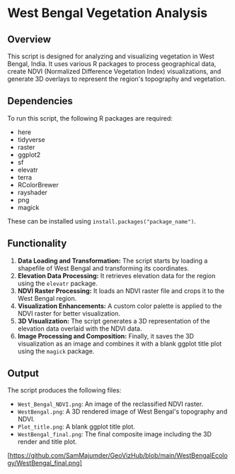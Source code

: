 # West Bengal Vegetation Analysis

## Overview
This script is designed for analyzing and visualizing vegetation in West Bengal, India. It uses various R packages to process geographical data, create NDVI (Normalized Difference Vegetation Index) visualizations, and generate 3D overlays to represent the region's topography and vegetation.

## Dependencies
To run this script, the following R packages are required:
- here
- tidyverse
- raster
- ggplot2
- sf
- elevatr
- terra
- RColorBrewer
- rayshader
- png
- magick

These can be installed using `install.packages("package_name")`.

## Functionality
1. **Data Loading and Transformation:** The script starts by loading a shapefile of West Bengal and transforming its coordinates.
2. **Elevation Data Processing:** It retrieves elevation data for the region using the `elevatr` package.
3. **NDVI Raster Processing:** It loads an NDVI raster file and crops it to the West Bengal region.
4. **Visualization Enhancements:** A custom color palette is applied to the NDVI raster for better visualization.
5. **3D Visualization:** The script generates a 3D representation of the elevation data overlaid with the NDVI data.
6. **Image Processing and Composition:** Finally, it saves the 3D visualization as an image and combines it with a blank ggplot title plot using the `magick` package.

## Output
The script produces the following files:
- `West_Bengal_NDVI.png`: An image of the reclassified NDVI raster.
- `WestBengal.png`: A 3D rendered image of West Bengal's topography and NDVI.
- `Plot_title.png`: A blank ggplot title plot.
- `WestBengal_final.png`: The final composite image including the 3D render and title plot.

[https://github.com/SamMajumder/GeoVizHub/blob/main/WestBengalEcology/WestBengal_final.png]

